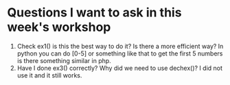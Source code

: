 # Questions I want to ask in this week's workshop
1. Check ex1() is this the best way to do it? Is there a more efficient way? In python you can do [0-5] or something like that to get the first 5 numbers is there something similar in php.
2. Have I done ex3() correctly? Why did we need to use dechex()? I did not use it and it still works.

